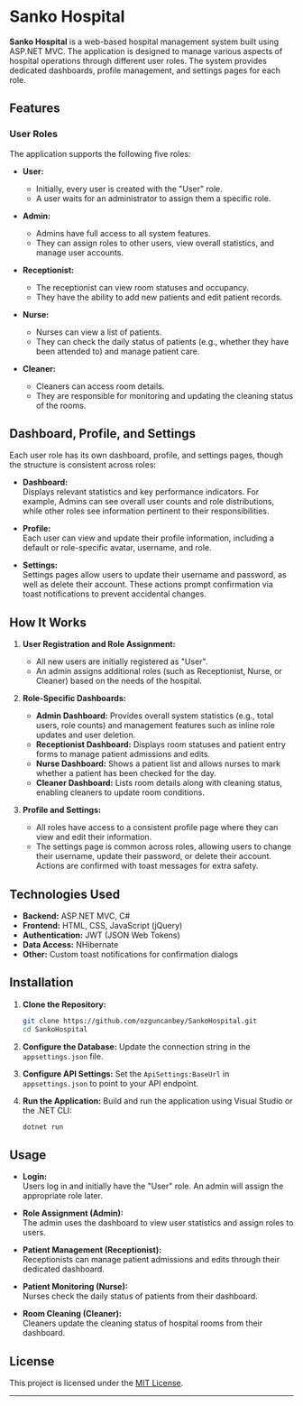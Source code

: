 # Sanko Hospital

**Sanko Hospital** is a web-based hospital management system built using ASP.NET MVC. The application is designed to manage various aspects of hospital operations through different user roles. The system provides dedicated dashboards, profile management, and settings pages for each role.

## Features

### User Roles

The application supports the following five roles:

- **User:**  
  - Initially, every user is created with the "User" role.  
  - A user waits for an administrator to assign them a specific role.

- **Admin:**  
  - Admins have full access to all system features.  
  - They can assign roles to other users, view overall statistics, and manage user accounts.

- **Receptionist:**  
  - The receptionist can view room statuses and occupancy.  
  - They have the ability to add new patients and edit patient records.
  
- **Nurse:**  
  - Nurses can view a list of patients.  
  - They can check the daily status of patients (e.g., whether they have been attended to) and manage patient care.

- **Cleaner:**  
  - Cleaners can access room details.  
  - They are responsible for monitoring and updating the cleaning status of the rooms.

## Dashboard, Profile, and Settings

Each user role has its own dashboard, profile, and settings pages, though the structure is consistent across roles:

- **Dashboard:**  
  Displays relevant statistics and key performance indicators. For example, Admins can see overall user counts and role distributions, while other roles see information pertinent to their responsibilities.

- **Profile:**  
  Each user can view and update their profile information, including a default or role-specific avatar, username, and role.

- **Settings:**  
  Settings pages allow users to update their username and password, as well as delete their account. These actions prompt confirmation via toast notifications to prevent accidental changes.

## How It Works

1. **User Registration and Role Assignment:**
   - All new users are initially registered as "User".
   - An admin assigns additional roles (such as Receptionist, Nurse, or Cleaner) based on the needs of the hospital.

2. **Role-Specific Dashboards:**
   - **Admin Dashboard:** Provides overall system statistics (e.g., total users, role counts) and management features such as inline role updates and user deletion.
   - **Receptionist Dashboard:** Displays room statuses and patient entry forms to manage patient admissions and edits.
   - **Nurse Dashboard:** Shows a patient list and allows nurses to mark whether a patient has been checked for the day.
   - **Cleaner Dashboard:** Lists room details along with cleaning status, enabling cleaners to update room conditions.

3. **Profile and Settings:**
   - All roles have access to a consistent profile page where they can view and edit their information.
   - The settings page is common across roles, allowing users to change their username, update their password, or delete their account. Actions are confirmed with toast messages for extra safety.

## Technologies Used

- **Backend:** ASP.NET MVC, C#
- **Frontend:** HTML, CSS, JavaScript (jQuery)
- **Authentication:** JWT (JSON Web Tokens)
- **Data Access:** NHibernate
- **Other:** Custom toast notifications for confirmation dialogs

## Installation

1. **Clone the Repository:**
   ```bash
   git clone https://github.com/ozguncanbey/SankoHospital.git
   cd SankoHospital
   ```

2. **Configure the Database:**
   Update the connection string in the `appsettings.json` file.

3. **Configure API Settings:**
   Set the `ApiSettings:BaseUrl` in `appsettings.json` to point to your API endpoint.

4. **Run the Application:**
   Build and run the application using Visual Studio or the .NET CLI:
   ```bash
   dotnet run
   ```

## Usage

- **Login:**  
  Users log in and initially have the "User" role. An admin will assign the appropriate role later.

- **Role Assignment (Admin):**  
  The admin uses the dashboard to view user statistics and assign roles to users.

- **Patient Management (Receptionist):**  
  Receptionists can manage patient admissions and edits through their dedicated dashboard.

- **Patient Monitoring (Nurse):**  
  Nurses check the daily status of patients from their dashboard.

- **Room Cleaning (Cleaner):**  
  Cleaners update the cleaning status of hospital rooms from their dashboard.

## License

This project is licensed under the [MIT License](LICENSE).

---
